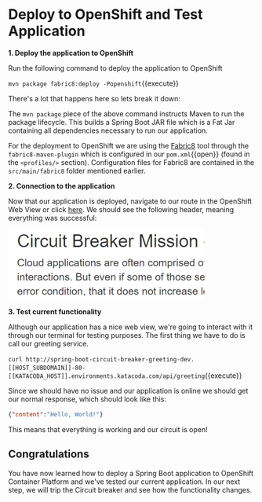 # Deploy to OpenShift and Test Application

**1. Deploy the application to OpenShift**

Run the following command to deploy the application to OpenShift

``mvn package fabric8:deploy -Popenshift``{{execute}}

There's a lot that happens here so lets break it down:

The `mvn package` piece of the above command instructs Maven to run the package lifecycle. This builds a Spring Boot JAR file which is a Fat Jar containing all dependencies necessary to run our application.

For the deployment to OpenShift we are using the [Fabric8](https://fabric8.io/) tool through the `fabric8-maven-plugin` which is configured in our ``pom.xml``{{open}} (found in the `<profiles/>` section). Configuration files for Fabric8 are contained in the `src/main/fabric8` folder mentioned earlier.

**2. Connection to the application**

Now that our application is deployed, navigate to our route in the OpenShift Web View or click [here](http://spring-boot-circuit-breaker-greeting-dev.[[HOST_SUBDOMAIN]]-80-[[KATACODA_HOST]].environments.katacoda.com/). We should see the following header, meaning everything was successful:

![Circuit Breaker page](../../assets/middleware/rhoar-microservices/circuit-mainpage.png)


**3. Test current functionality**

Although our application has a nice web view, we're going to interact with it through our terminal for testing purposes. The first thing we have to do is call our greeting service.

``curl http://spring-boot-circuit-breaker-greeting-dev.[[HOST_SUBDOMAIN]]-80-[[KATACODA_HOST]].environments.katacoda.com/api/greeting``{{execute}}

 Since we should have no issue and our application is online we should get our normal response, which should look like this:
 
 ```json
 {"content":"Hello, World!"}
 ```

This means that everything is working and our circuit is open!

## Congratulations

You have now learned how to deploy a Spring Boot application to OpenShift Container Platform and we've tested our current application. In our next step, we will trip the Circuit breaker and see how the functionality changes.